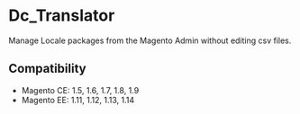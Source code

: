 Dc_Translator
========================
Manage Locale packages from the Magento Admin without editing csv files.

Compatibility
-------------
- Magento CE: 1.5, 1.6, 1.7, 1.8, 1.9
- Magento EE: 1.11, 1.12, 1.13, 1.14
